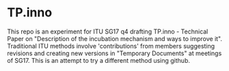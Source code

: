 # TP.inno
This repo is an experiment
for ITU SG17 q4 drafting TP.inno -
Technical Paper on
"Description of the incubation mechanism and ways to improve it".
Traditional ITU methods involve
'contributions' from members suggesting revisions and
creating new versions in "Temporary Documents" at meetings of SG17.
This is an attempt to try a different method using github.
